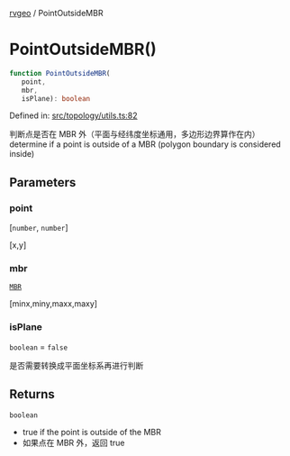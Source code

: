 [rvgeo](../index.md) / PointOutsideMBR

# PointOutsideMBR()

```ts
function PointOutsideMBR(
   point, 
   mbr, 
   isPlane): boolean
```

Defined in: [src/topology/utils.ts:82](https://github.com/pzq123456/RVGeo/blob/e727f6f6e310621d656b74948bed9956ff45a613/src/topology/utils.ts#L82)

判断点是否在 MBR 外（平面与经纬度坐标通用，多边形边界算作在内）
determine if a point is outside of a MBR (polygon boundary is considered inside)

## Parameters

### point

\[`number`, `number`\]

[x,y]

### mbr

[`MBR`](../type-aliases/MBR.md)

[minx,miny,maxx,maxy]

### isPlane

`boolean` = `false`

是否需要转换成平面坐标系再进行判断

## Returns

`boolean`

- true if the point is outside of the MBR
- 如果点在 MBR 外，返回 true
